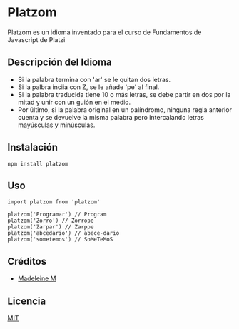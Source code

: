 # Platzom 
Platzom es un idioma inventado para el curso de Fundamentos de Javascript de Platzi

## Descripción del Idioma
- Si la palabra termina con 'ar' se le quitan dos letras.
- Si la palbra inciia con Z, se le añade 'pe' al final.
- Si la palabra traducida tiene 10 o más letras, se debe partir en dos por la mitad y unir con un guión en el medio.
- Por último, si la palabra original en un palíndromo, ninguna regla anterior cuenta y se devuelve la misma palabra pero intercalando letras mayúsculas y minúsculas. 

## Instalación 
```
npm install platzom
```

## Uso
```
import platzom from 'platzom'

platzom('Programar') // Program
platzom('Zorro') // Zorrope
platzom('Zarpar') // Zarppe
platzom('abcedario') // abece-dario
platzom('sometemos') // SoMeTeMoS
```

## Créditos
- [Madeleine M](https://twitter.com/@made_marcano)

## Licencia
[MIT](https://opensource.org/licenses/MIT)


